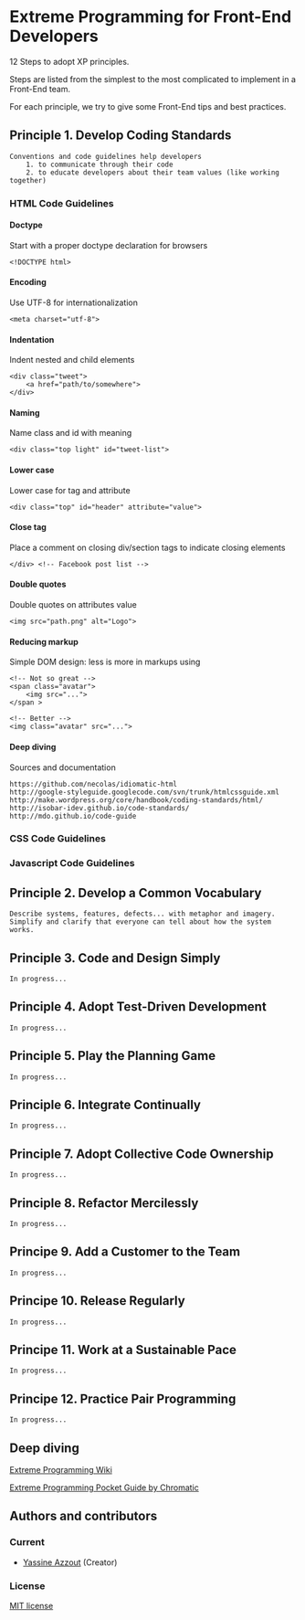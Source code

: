 # Extreme Programming for Front-End Developers

12 Steps to adopt XP principles. 

Steps are listed from the simplest to the most complicated to implement in a Front-End team.

For each principle, we try to give some Front-End tips and best practices.

## Principle 1. Develop Coding Standards

	Conventions and code guidelines help developers 
		1. to communicate through their code  
		2. to educate developers about their team values (like working together)	
### HTML Code Guidelines

#### Doctype
Start with a proper doctype declaration for browsers

	<!DOCTYPE html>

#### Encoding
Use UTF-8 for internationalization

	<meta charset="utf-8">

#### Indentation
Indent nested and child elements

	<div class="tweet">
		<a href="path/to/somewhere">
	</div>

#### Naming
Name class and id with meaning

	<div class="top light" id="tweet-list">

#### Lower case
Lower case for tag and attribute

	<div class="top" id="header" attribute="value">

#### Close tag
Place a comment on closing div/section tags to indicate closing elements

	</div> <!-- Facebook post list -->

#### Double quotes
Double quotes on attributes value

	<img src="path.png" alt="Logo">

#### Reducing markup
Simple DOM design: less is more in markups using

	<!-- Not so great -->
	<span class="avatar">
		<img src="...">
	</span >
	
	<!-- Better -->
	<img class="avatar" src="...">

#### Deep diving
Sources and documentation

	https://github.com/necolas/idiomatic-html
	http://google-styleguide.googlecode.com/svn/trunk/htmlcssguide.xml
	http://make.wordpress.org/core/handbook/coding-standards/html/
	http://isobar-idev.github.io/code-standards/
	http://mdo.github.io/code-guide

### CSS Code Guidelines

### Javascript Code Guidelines

## Principle 2. Develop a Common Vocabulary

	Describe systems, features, defects... with metaphor and imagery.
	Simplify and clarify that everyone can tell about how the system works.

## Principle 3. Code and Design Simply
	
	In progress...

## Principle 4. Adopt Test-Driven Development

	In progress...

## Principle 5. Play the Planning Game

	In progress...

## Principle 6. Integrate Continually

	In progress...

## Principle 7. Adopt Collective Code Ownership

	In progress...

## Principle 8. Refactor Mercilessly

	In progress...

## Principe 9. Add a Customer to the Team

	In progress...

## Principe 10. Release Regularly

	In progress...

## Principe 11. Work at a Sustainable Pace

	In progress...

## Principe 12. Practice Pair Programming

	In progress...

## Deep diving

[Extreme Programming Wiki](http://c2.com/cgi/wiki?ExtremeProgramming)

[Extreme Programming Pocket Guide by Chromatic](http://shop.oreilly.com/product/9780596004859.do)


## Authors and contributors

### Current
* [Yassine Azzout](http://yass.io) (Creator)

### License
[MIT license](http://www.opensource.org/licenses/Mit)